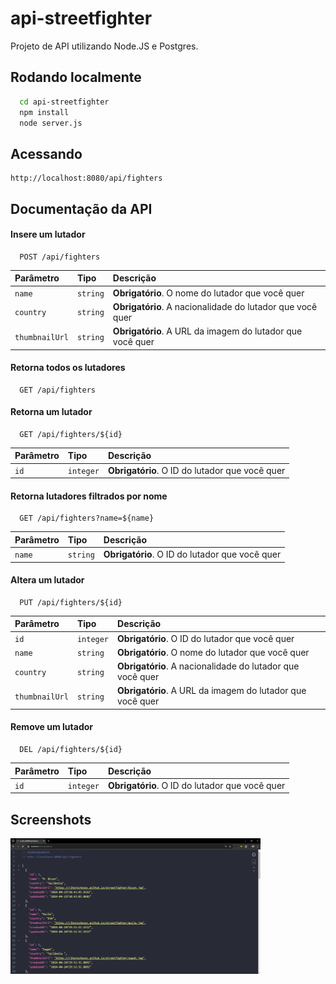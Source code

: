 
# api-streetfighter

Projeto de API utilizando Node.JS e Postgres.

## Rodando localmente

```bash
  cd api-streetfighter
  npm install
  node server.js
```

## Acessando

```
http://localhost:8080/api/fighters
```

## Documentação da API

#### Insere um lutador

```
  POST /api/fighters
```

| Parâmetro      | Tipo     | Descrição                                                 |
| :------------- | :------- | :-------------------------------------------------------- |
| `name`         | `string` | **Obrigatório**. O nome do lutador que você quer          |
| `country`      | `string` | **Obrigatório**. A nacionalidade do lutador que você quer |
| `thumbnailUrl` | `string` | **Obrigatório**. A URL da imagem do lutador que você quer |

#### Retorna todos os lutadores

```
  GET /api/fighters
```

#### Retorna um lutador

```
  GET /api/fighters/${id}
```

| Parâmetro | Tipo       | Descrição                                      |
| :-------- | :--------- | :--------------------------------------------- |
| `id`      | `integer`  | **Obrigatório**. O ID do lutador que você quer |

#### Retorna lutadores filtrados por nome

```
  GET /api/fighters?name=${name}
```

| Parâmetro   | Tipo     | Descrição                                      |
| :---------- | :--------| :--------------------------------------------- |
| `name`      | `string` | **Obrigatório**. O ID do lutador que você quer |


#### Altera um lutador

```
  PUT /api/fighters/${id}
```

| Parâmetro      | Tipo      | Descrição                                                 |
| :------------- | :-------- | :-------------------------------------------------------- |
| `id`           | `integer` | **Obrigatório**. O ID do lutador que você quer            |
| `name`         | `string`  | **Obrigatório**. O nome do lutador que você quer          |
| `country`      | `string`  | **Obrigatório**. A nacionalidade do lutador que você quer |
| `thumbnailUrl` | `string`  | **Obrigatório**. A URL da imagem do lutador que você quer |


#### Remove um lutador

```
  DEL /api/fighters/${id}
```

| Parâmetro | Tipo       | Descrição                                      |
| :-------- | :--------- | :--------------------------------------------- |
| `id`      | `integer`  | **Obrigatório**. O ID do lutador que você quer |


## Screenshots

<img src="https://github.com/rlhorochovec/api-streetfighter/blob/develop/screenshots/get.PNG" width="400" />